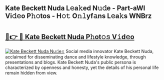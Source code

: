 ## Kate Beckett Nuda L𝚎a𝚔ed N𝚞𝚍e - Part-aWl Vi𝚍𝚎o P𝚑𝚘tos - H𝚘𝚝 O𝚗𝚕yf𝚊ns L𝚎a𝚔s WNBrz

# <h2><a href="http://kf7u9f.oniu.top/?m=Kate+Beckett+Nuda">🔗👉 🔴 Kate Beckett Nuda P𝚑ot𝚘𝚜 V𝚒d𝚎o</a></h2>

[![Kate Beckett Nuda Nu𝚍e𝚜](https://i.imgur.com/0qMVB7G.gif)](http://kf7u9f.oniu.top/?m=Kate+Beckett+Nuda)
Social media innovator Kate Beckett Nuda, acclaimed for disseminating dance and lifestyle knowledge, through presentations and blogs. Kate Beckett Nuda's public persona is characterized by openness and honesty, yet the details of his personal life remain hidden from view.  

